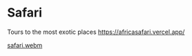 # Safari
Tours to the most exotic places https://africasafari.vercel.app/

[safari.webm](https://github.com/user-attachments/assets/7ed6de64-616a-4a6d-b85a-8903fa02e7b2)
